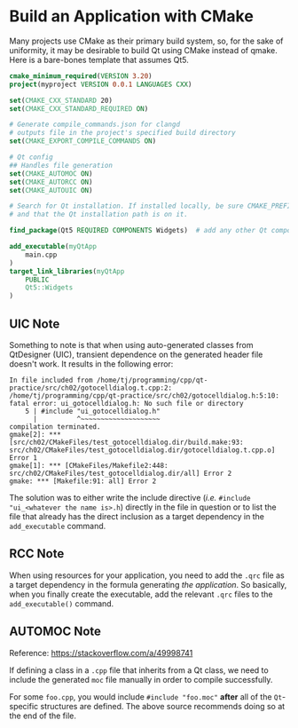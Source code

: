 # Build an Application with CMake

Many projects use CMake as their primary build system, so, for the sake of uniformity, it
may be desirable to build Qt using CMake instead of qmake. Here is a bare-bones template
that assumes Qt5.

```cmake
cmake_minimum_required(VERSION 3.20)
project(myproject VERSION 0.0.1 LANGUAGES CXX)

set(CMAKE_CXX_STANDARD 20)
set(CMAKE_CXX_STANDARD_REQUIRED ON)

# Generate compile_commands.json for clangd
# outputs file in the project's specified build directory
set(CMAKE_EXPORT_COMPILE_COMMANDS ON)

# Qt config
## Handles file generation
set(CMAKE_AUTOMOC ON)
set(CMAKE_AUTORCC ON)
set(CMAKE_AUTOUIC ON)

# Search for Qt installation. If installed locally, be sure CMAKE_PREFIX_PATH is defined
# and that the Qt installation path is on it.

find_package(Qt5 REQUIRED COMPONENTS Widgets)  # add any other Qt components used.

add_executable(myQtApp
    main.cpp
)
target_link_libraries(myQtApp
    PUBLIC 
    Qt5::Widgets
)
```

## UIC Note

Something to note is that when using auto-generated classes from QtDesigner (UIC),
transient dependence on the generated header file doesn't work. It results in the following
error:

```console
In file included from /home/tj/programming/cpp/qt-practice/src/ch02/gotocelldialog.t.cpp:2:
/home/tj/programming/cpp/qt-practice/src/ch02/gotocelldialog.h:5:10: fatal error: ui_gotocelldialog.h: No such file or directory
    5 | #include "ui_gotocelldialog.h"
      |          ^~~~~~~~~~~~~~~~~~~~~
compilation terminated.
gmake[2]: *** [src/ch02/CMakeFiles/test_gotocelldialog.dir/build.make:93: src/ch02/CMakeFiles/test_gotocelldialog.dir/gotocelldialog.t.cpp.o] Error 1
gmake[1]: *** [CMakeFiles/Makefile2:448: src/ch02/CMakeFiles/test_gotocelldialog.dir/all] Error 2
gmake: *** [Makefile:91: all] Error 2
```

The solution was to either write the include directive (*i.e.* `#include "ui_<whatever the
name is>.h`) directly in the file in question or to list the file that already has the
direct inclusion as a target dependency in the `add_executable` command.


## RCC Note

When using resources for your application, you need to add the `.qrc` file as a target
dependency in the formula generating *the application*. So basically, when you finally
create the executable, add the relevant `.qrc` files to the `add_executable()` command.

## AUTOMOC Note

Reference: https://stackoverflow.com/a/49998741

If defining a class in a `.cpp` file that inherits from a Qt class, we need to include the
generated `moc` file manually in order to compile successfully. 

For some `foo.cpp`, you would include `#include "foo.moc"` **after** all of the
`Qt`-specific structures are defined. The above source recommends doing so at the end of
the file.
